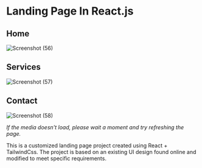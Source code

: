 # Landing Page In React.js

## Home 
![Screenshot (56)](https://github.com/Kaif-Shariff/Vortexa/assets/93507427/026afefd-5199-4925-83a0-4212f183ee2a)

## Services
![Screenshot (57)](https://github.com/Kaif-Shariff/Vortexa/assets/93507427/c146954e-8af4-4046-b565-9422921d9981)

## Contact
![Screenshot (58)](https://github.com/Kaif-Shariff/Vortexa/assets/93507427/ee5b842e-32a9-46fe-ad97-9155deb6d669)

*If the media doesn't load, please wait a moment and try refreshing the page.*

This is a customized landing page project created using React + TailwindCss. The project is based on an existing UI design found online and modified to meet specific requirements.
